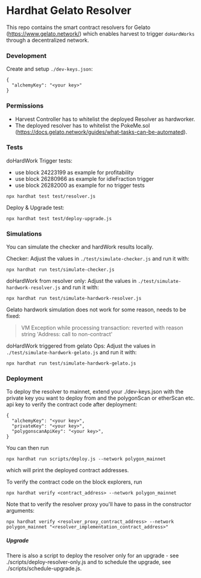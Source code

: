 # Hardhat Gelato Resolver

This repo contains the smart contract resolvers for Gelato (https://www.gelato.network/) which enables harvest to trigger `doHardWorks` through a decentralized network.

### Development

Create and setup `./dev-keys.json`:

```
{
  "alchemyKey": "<your key>"
}
```

### Permissions

- Harvest Controller has to whitelist the deployed Resolver as hardworker.
- The deployed resolver has to whitelist the PokeMe.sol (https://docs.gelato.network/guides/what-tasks-can-be-automated).


### Tests

doHardWork Trigger tests:
- use block 24223199 as example for profitability
- use block 26280966 as example for idleFraction trigger
- use block 26282000 as example for no trigger tests

```
npx hardhat test test/resolver.js
```

Deploy & Upgrade test:
```
npx hardhat test test/deploy-upgrade.js
```

### Simulations

You can simulate the checker and hardWork results locally. 

Checker: Adjust the values in `./test/simulate-checker.js` and run it with:

```
npx hardhat run test/simulate-checker.js
```

doHardWork from resolver only: Adjust the values in `./test/simulate-hardwork-resolver.js` and run it with:

```
npx hardhat run test/simulate-hardwork-resolver.js
```

Gelato hardwork simulation does not work for some reason, needs to be fixed:
> VM Exception while processing transaction: reverted with reason string 'Address: call to non-contract'

doHardWork triggered from gelato Ops: Adjust the values in `./test/simulate-hardwork-gelato.js` and run it with:

```
npx hardhat run test/simulate-hardwork-gelato.js
```

### Deployment

To deploy the resolver to mainnet, extend your ./dev-keys.json with the private key you want to deploy from and the polygonScan
or etherScan etc. api key to verify the contract code after deployment:

```
{
  "alchemyKey": "<your key>",
  "privateKey": "<your key>",
  "polygonscanApiKey": "<your key>",
}
```

You can then run

```
npx hardhat run scripts/deploy.js --network polygon_mainnet
```

which will print the deployed contract addresses.

To verify the contract code on the block explorers, run
```
npx hardhat verify <contract_address> --network polygon_mainnet
```

Note that to verify the resolver proxy you'll have to pass in the constructor arguments: 
```
npx hardhat verify <resolver_proxy_contract_address> --network polygon_mainnet "<resolver_implementation_contract_address>"
```

##### Upgrade
There is also a script to deploy the resolver only for an upgrade - see ./scripts/deploy-resolver-only.js and to schedule the upgrade, see ./scripts/schedule-upgrade.js.